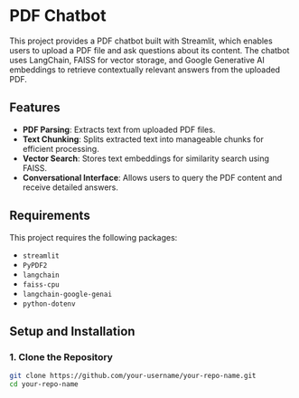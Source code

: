 # PDF Chatbot

This project provides a PDF chatbot built with Streamlit, which enables users to upload a PDF file and ask questions about its content. The chatbot uses LangChain, FAISS for vector storage, and Google Generative AI embeddings to retrieve contextually relevant answers from the uploaded PDF.

## Features

- **PDF Parsing**: Extracts text from uploaded PDF files.
- **Text Chunking**: Splits extracted text into manageable chunks for efficient processing.
- **Vector Search**: Stores text embeddings for similarity search using FAISS.
- **Conversational Interface**: Allows users to query the PDF content and receive detailed answers.

## Requirements

This project requires the following packages:
- `streamlit`
- `PyPDF2`
- `langchain`
- `faiss-cpu`
- `langchain-google-genai`
- `python-dotenv`

## Setup and Installation

### 1. Clone the Repository

```bash
git clone https://github.com/your-username/your-repo-name.git
cd your-repo-name
